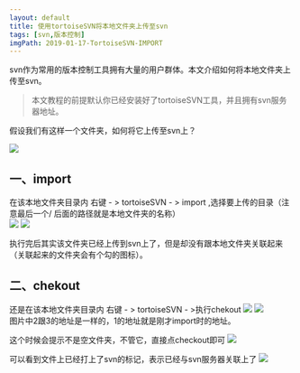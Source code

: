```yaml
---
layout: default
title: 使用tortoiseSVN将本地文件夹上传至svn
tags: [svn,版本控制]
imgPath: 2019-01-17-TortoiseSVN-IMPORT
---
```

svn作为常用的版本控制工具拥有大量的用户群体。本文介绍如何将本地文件夹上传至svn。

> 本文教程的前提默认你已经安装好了tortoiseSVN工具，并且拥有svn服务器地址。

假设我们有这样一个文件夹，如何将它上传至svn上？  

![]({{site.url}}{{site.post-img-dir}}/{{page.imgPath}}/1start-dir.png)  

## 一、import
在该本地文件夹目录内 右键 - > tortoiseSVN - > import ,选择要上传的目录（注意最后一个/ 后面的路径就是本地文件夹的名称）  
![]({{site.url}}{{site.post-img-dir}}/{{page.imgPath}}/2menu-import.png)
![]({{site.url}}{{site.post-img-dir}}/{{page.imgPath}}/3import.png)

执行完后其实该文件夹已经上传到svn上了，但是却没有跟本地文件夹关联起来（关联起来的文件夹会有个勾的图标）。

## 二、chekout
还是在该本地文件夹目录内 右键 - > tortoiseSVN - >执行chekout
![]({{site.url}}{{site.post-img-dir}}/{{page.imgPath}}/4menu-checkout.png)
![]({{site.url}}{{site.post-img-dir}}/{{page.imgPath}}/5checkout.png)  
图片中2跟3的地址是一样的，1的地址就是刚才import时的地址。  

这个时候会提示不是空文件夹，不管它，直接点checkout即可
![]({{site.url}}{{site.post-img-dir}}/{{page.imgPath}}/6checkout-tip.png)  

可以看到文件上已经打上了svn的标记，表示已经与svn服务器关联上了
![]({{site.url}}{{site.post-img-dir}}/{{page.imgPath}}/7finish.png)  